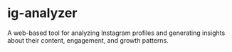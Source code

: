 # ig-analyzer
A web-based tool for analyzing Instagram profiles and generating insights about their content, engagement, and growth patterns.
